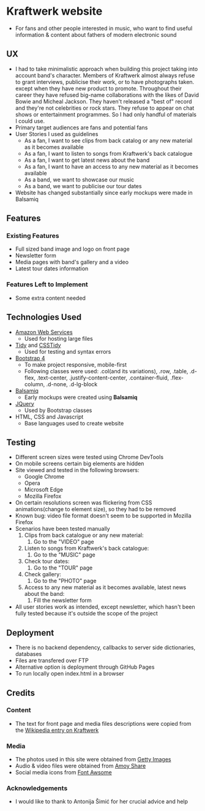 # Kraftwerk website
- For fans and other people interested in music, who want to find useful information & content about fathers of modern electronic sound
 
## UX
- I had to take minimalistic approach when building this project taking into account band's character. Members of Kraftwerk almost always refuse to grant interviews, publicise their work, or to have photographs taken. except when they have new product to promote. Throughout their career they have refused big-name collaborations with the likes of David Bowie and Micheal Jackson. They haven't released a "best of" record and they're not celebrities or rock stars. They refuse to appear on chat shows or entertainment programmes. So I had only handful of materials I could use.
- Primary target audiences are fans and potential fans
- User Stories I used as guidelines
  - As a fan, I want to see clips from back catalog or any new material as it becomes available
  - As a fan, I want to listen to songs from Kraftwerk's back catalogue
  - As a fan, I want to get latest news about the band
  - As a fan, I want to have an access to any new material as it becomes available
  - As a band, we want to showcase our music
  - As a band, we want to publicise our tour dates
- Website has changed substantially since early mockups were made in Balsamiq

## Features
 
### Existing Features
- Full sized band image and logo on front page
- Newsletter form
- Media pages with band's gallery and a video
- Latest tour dates information

### Features Left to Implement
- Some extra content needed

## Technologies Used
- [Amazon Web Services](https://aws.amazon.com/)
    - Used for hosting large files 
- [Tidy](http://tidy.sourceforge.net/) and [CSSTidy](https://sourceforge.net/projects/csstidy/)
    - Used for testing and syntax errors
- [Bootstrap 4](https://getbootstrap.com/)
    - To make project responsive, mobile-first
    - Following classes were used: .col(and its variations), .row, .table, .d-flex, .text-center, .justify-content-center, .container-fluid, .flex-column, .d-none, .d-lg-block
- [Balsamiq](https://balsamiq.com/)
    - Early mockups were created using **Balsamiq**
- [JQuery](https://jquery.com)
    - Used by Bootstrap classes
- HTML, CSS and Javascript
    - Base languages used to create website


## Testing
- Different screen sizes were tested using Chrome DevTools
- On mobile screens certain big elements are hidden 
- Site viewed and tested in the following browsers:
  - Google Chrome
  - Opera
  - Microsoft Edge
  - Mozilla Firefox
- On certain resolutions screen was flickering from CSS animations(change to element size), so they had to be removed
- Known bug: video file format doesn't seem to be supported in Mozilla Firefox
- Scenarios have been tested manually
    1. Clips from back catalogue or any new material:
        1. Go to the "VIDEO" page
    1. Listen to songs from Kraftwerk's back catalogue:
        1. Go to the "MUSIC" page
    1. Check tour dates:
        1. Go to the "TOUR" page
    1. Check gallery:
        1. Go to the "PHOTO" page
    1. Access to any new material as it becomes available, latest news about the band:
        1. Fill the newsletter form
- All user stories work as intended, except newsletter, which hasn't been fully tested because it's outside the scope of the project

## Deployment
- There is no backend dependency, callbacks to server side dictionaries, databases
- Files are transfered over FTP
- Alternative option is deployment through GitHub Pages
- To run locally open index.html in a browser

## Credits

### Content
- The text for front page and media files descriptions were copied from the [Wikipedia entry on Kraftwerk](https://en.wikipedia.org/wiki/Kraftwerk)

### Media
- The photos used in this site were obtained from [Getty Images](https://www.gettyimages.co.uk/)
- Audio & video files were obtained from [Amoy Share](https://www.amoyshare.com/)
- Social media icons from [Font Awsome](https://fontawesome.com/)

### Acknowledgements

- I would like to thank to Antonija Šimić for her crucial advice and help

